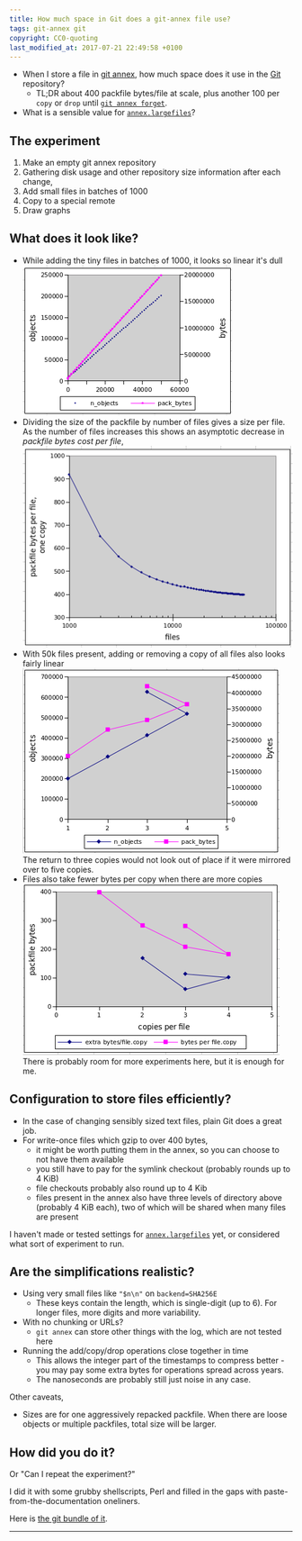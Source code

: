 ```yaml
---
title: How much space in Git does a git-annex file use?
tags: git-annex git
copyright: CC0-quoting
last_modified_at: 2017-07-21 22:49:58 +0100
---
```


* When I store a file in [git annex](http://git-annex.branchable.com/), how much space does it use in the [Git](https://git-scm.com/) repository?
  * TL;DR about 400 packfile bytes/file at scale, plus another 100 per `copy` or `drop` until [`git annex forget`](https://git-annex.branchable.com/git-annex-forget/).
* What is a sensible value for [`annex.largefiles`](https://git-annex.branchable.com/tips/largefiles/)?


## The experiment

1. Make an empty git annex repository
2. Gathering disk usage and other repository size information after each change,
  1. Add small files in batches of 1000
  2. Copy to a special remote
3. Draw graphs

## What does it look like?

* While adding the tiny files in batches of 1000, it looks so linear it's dull
  [![](/assets/2017-git-annex-minsize/add-files.png)](/assets/2017-git-annex-minsize/add-files.png)
* Dividing the size of the packfile by number of files gives a size per file.  As the number of files increases this shows an asymptotic decrease in _packfile bytes cost per file_,
  [![](/assets/2017-git-annex-minsize/per-file.png)](/assets/2017-git-annex-minsize/per-file.png)
* With 50k files present, adding or removing a copy of all files also looks fairly linear
  [![packfile bytes per file, one copy vs. increasing numbers of files](/assets/2017-git-annex-minsize/copy-cost.png)](/assets/2017-git-annex-minsize/copy-cost.png)  
  The return to three copies would not look out of place if it were mirrored over to five copies.
* Files also take fewer bytes per copy when there are more copies
  [![packfile bytes per file, one copy vs. increasing numbers of files](/assets/2017-git-annex-minsize/copy-extra-cost.png)](/assets/2017-git-annex-minsize/copy-extra-cost.png)  
  There is probably room for more experiments here, but it is enough for me.


## Configuration to store files efficiently?

* In the case of changing sensibly sized text files, plain Git does a great job.
* For write-once files which gzip to over 400 bytes,
  * it might be worth putting them in the annex, so you can choose to not have them available
  * you still have to pay for the symlink checkout (probably rounds up to 4 KiB)
  * file checkouts probably also round up to 4 Kib
  * files present in the annex also have three levels of directory above (probably 4 KiB each), two of which will be shared when many files are present

I haven't made or tested settings for [`annex.largefiles`](https://git-annex.branchable.com/tips/largefiles/) yet, or considered what sort of experiment to run.


## Are the simplifications realistic?

* Using very small files like `"$n\n"` on `backend=SHA256E`
  * These keys contain the length, which is single-digit (up to 6).  For longer files, more digits and more variability.
* With no chunking or URLs?
  * `git annex` can store other things with the log, which are not tested here
* Running the add/copy/drop operations close together in time
  * This allows the integer part of the timestamps to compress better - you may pay some extra bytes for operations spread across years.
  * The nanoseconds are probably still just noise in any case.

Other caveats,

* Sizes are for one aggressively repacked packfile.  When there are loose objects or multiple packfiles, total size will be larger.


## How did you do it?

Or "Can I repeat the experiment?"

I did it with some grubby shellscripts, Perl and filled in the gaps
with paste-from-the-documentation oneliners.

Here is [the git bundle of it](/assets/2017-git-annex-minsize/git-annex-minsize.bundle).

---
